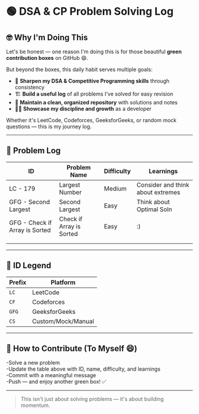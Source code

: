 # 🟢 DSA & CP Problem Solving Log

## 🤓 Why I'm Doing This

Let's be honest — one reason I'm doing this is for those beautiful **green contribution boxes** on GitHub 😄.

But beyond the boxes, this daily habit serves multiple goals:

- 🧠 **Sharpen my DSA & Competitive Programming skills** through consistency  
- 🏗️ **Build a useful log** of all problems I've solved for easy revision  
- 📂 **Maintain a clean, organized repository** with solutions and notes  
- 🧑‍💻 **Showcase my discipline and growth** as a developer

Whether it's LeetCode, Codeforces, GeeksforGeeks, or random mock questions — this is my journey log.

---

## 📅 Problem Log

| ID         | Problem Name                           | Difficulty | Learnings |
|------------|----------------------------------------|------------|-----------|
|      LC - 179      |              Largest Number                          |      Medium      |      Consider and think about extremes     |
|     GFG - Second Largest       |            Second Largest                             |   Easy         |    Think about Optimal Soln       |
|      GFG - Check if Array is Sorted      |            Check if Array is Sorted                               |       Easy     |      :)     |
|            |                                        |            |           |
|            |                                        |            |           |

---

## 🧩 ID Legend

| Prefix | Platform            |
|--------|---------------------|
| `LC`   | LeetCode            |
| `CF`   | Codeforces          |
| `GFG`  | GeeksforGeeks       |
| `CS`   | Custom/Mock/Manual  |


---

## 🔄 How to Contribute (To Myself 😄)

-Solve a new problem  
-Update the table above with ID, name, difficulty, and learnings  
-Commit with a meaningful message  
-Push — and enjoy another green box! ✅

---

> This isn't just about solving problems — it's about building momentum.


